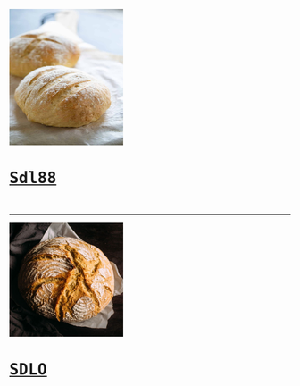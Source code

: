 <pre><img src="IMG_0258.jpeg" width="204" height="244">
<h1><a href="https://sourdoughlover.github.io/Sdl88/">Sdl88</a></h1>
</pre>
<hr>
<pre><img src="IMG_0259.jpeg" width="204" height="204">
<h1><a href="https://sourdoughlover.github.io/SDL0/">SDLO</a></h1></pre>
